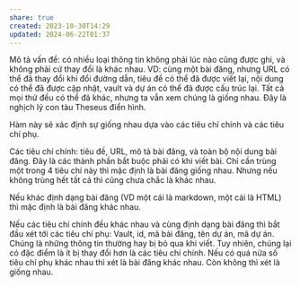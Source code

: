 ```yaml
---
share: true
created: 2023-10-30T14:29
updated: 2024-06-22T01:37
---
```

Mô tả vấn đề: có nhiều loại thông tin không phải lúc nào cũng được ghi, và không phải cứ thay đổi là khác nhau. VD: cùng một bài đăng, nhưng URL có thể đã thay đổi khi đổi đường dẫn, tiêu đề có thể đã được viết lại, nội dung có thể đã được cập nhật, vault và dự án có thể đã được cấu trúc lại. Tất cả mọi thứ đều có thể đã khác, nhưng ta vẫn xem chúng là giống nhau. Đây là nghịch lý con tàu Theseus điển hình.
 
Hàm này sẽ xác định sự giống nhau dựa vào các tiêu chí chính và các tiêu chí phụ.

Các tiêu chí chính: tiêu đề, URL, mô tả bài đăng, và toàn bộ nội dung bài đăng. Đây là các thành phần bắt buộc phải có khi viết bài. Chỉ cần trùng một trong 4 tiêu chí này thì mặc định là bài đăng giống nhau. Nhưng nếu không trùng hết tất cả thì cũng chưa chắc là khác nhau.

Nếu khác định dạng bài đăng (VD một cái là markdown, một cái là HTML) thì mặc định là bài đăng khác nhau.

Nếu các tiêu chí chính đều khác nhau và cùng định dạng bài đăng thì bắt đầu xét tới các tiêu chí phụ: Vault, id, mã bài đăng, tên dự án, mã dự án. Chúng là những thông tin thường hay bị bỏ qua khi viết. Tuy nhiên, chúng lại có đặc điểm là ít bị thay đổi hơn là các tiêu chí chính. Nếu có quá nửa số tiêu chí phụ khác nhau thì xét là bài đăng khác nhau. Còn không thì xét là giống nhau.